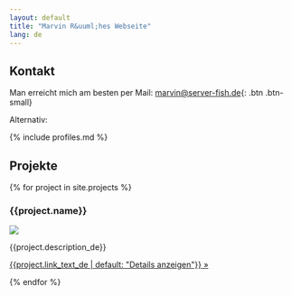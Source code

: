 ```yaml
---
layout: default
title: "Marvin R&uuml;hes Webseite"
lang: de
---
```

Kontakt
-------
Man erreicht mich am besten per Mail: [marvin@server-fish.de](mailto:marvin+website@server-fish.de){: .btn .btn-small}

Alternativ:

{% include profiles.md %}

Projekte
----------

<div class="row">
{% for project in site.projects %}
<div class="span4">
    <h3>{{project.name}}</h3>
    <p><a target="_blank" href="{{project.link_target}}"><img src="{{project.image}}" class="img-polaroid" /></a></p>
    <p>{{project.description_de}}</p>
    <p><a class="btn" target="_blank" href="{{project.link_target}}">{{project.link_text_de | default: "Details anzeigen"}} &raquo;</a></p>
</div>
{% endfor %}
</div>